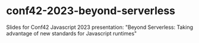 # conf42-2023-beyond-serverless
Slides for Conf42 Javascript 2023 presentation: "Beyond Serverless: Taking advantage of new standards for Javascript runtimes"
